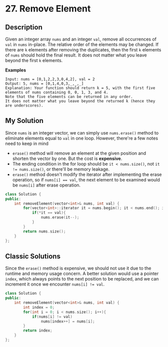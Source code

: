 # 27. Remove Element
## Description
Given an integer array `nums` and an integer `val`, remove all occurrences of `val` in `nums` in-place. The relative order of the elements may be changed. If there are `k` elements after removing the duplicates, then the first `k` elements of `nums` should hold the final result. It does not matter what you leave beyond the first `k` elements.

**Examples**
```
Input: nums = [0,1,2,2,3,0,4,2], val = 2
Output: 5, nums = [0,1,4,0,3,_,_,_]
Explanation: Your function should return k = 5, with the first five elements of nums containing 0, 0, 1, 3, and 4.
Note that the five elements can be returned in any order.
It does not matter what you leave beyond the returned k (hence they are underscores).
```

## My Solution
Since `nums` is an integer vector, we can simply use `nums.erase()` method to eliminate elements equal to `val` in one loop. However, there're a few notes need to keep in mind
- `erase()` method will remove an element at the given position and shorten the vector by one. But the cost is **expensive**.
- The ending condition in the for loop should be `it < nums.size()`, not `it != nums.size()`, or there'll be memory leakage.
- `erase()` method doesn't modify the iterator after implementing the erase operation, so if `nums[i] == val`, the next element to be examined would be `nums[i]` after erase operation.
```c++
class Solution {
public:
    int removeElement(vector<int>& nums, int val) {
        for(vector<int>::iterator it = nums.begin(); it < nums.end(); it++){
            if(*it == val){
                nums.erase(it--);
            }
        }
        return nums.size();
    }
};
```
## Classic Solutions
Since the `erase()` method is expensive, we should not use it due to the runtime and memory usage concern. A better solution would use a pointer `index`, which always points to the next position to be replaced, and we can increment it once we encounter `nums[i] != val`.
```C++
class Solution {
public:
    int removeElement(vector<int>& nums, int val) {
        int index = 0;
        for(int i = 0; i < nums.size(); i++){
            if(nums[i] != val)
                nums[index++] = nums[i];
        }
        return index;
    }
};
```
